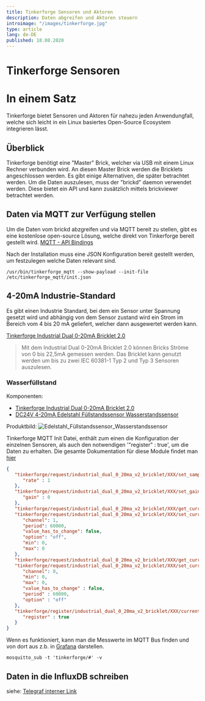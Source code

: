 ```yaml
---
title: Tinkerforge Sensoren und Aktoren
description: Daten abgreifen und Aktoren steuern
introimage: "/images/tinkerforge.jpg"
type: article
lang: de-DE
published: 18.08.2020
---
```

# Tinkerforge Sensoren
<TOC />

# In einem Satz
Tinkerforge bietet Sensoren und Aktoren für nahezu jeden Anwendungfall, welche sich leicht in ein Linux basiertes Open-Source Ecosystem integrieren lässt.

## Überblick
Tinkerforge benötigt eine "Master" Brick, welcher via USB mit einem Linux Rechner verbunden wird. An diesen Master Brick werden die Bricklets angeschlossen werden. Es gibt einige Alternativen, die später betrachtet werden. Um die Daten auszulesen, muss der "brickd" daemon verwendet werden. Diese bietet ein API und kann zusätzlich mittels brickviewer betrachtet werden.

## Daten via MQTT zur Verfügung stellen
Um die Daten vom brickd abzgreifen und via MQTT bereit zu stellen, gibt es eine kostenlose open-source Lösung, welche direkt von Tinkerforge bereit gestellt wird. [MQTT - API Bindings](https://www.tinkerforge.com/de/doc/Software/API_Bindings_MQTT.html)

Nach der Installation muss eine JSON Konfiguration bereit gestellt werden, um festzulegen welche Daten relevant sind.
```shell
/usr/bin/tinkerforge_mqtt --show-payload --init-file /etc/tinkerforge_mqtt/init.json
```

## 4-20mA Industrie-Standard
Es gibt einen Industrie Standard, bei dem ein Sensor unter Spannung gesetzt wird und abhängig von dem Sensor zustand wird ein Strom im Bereich vom 4 bis 20 mA geliefert, welcher dann ausgewertet werden kann.

[Tinkerforge Industrial Dual 0-20mA Bricklet 2.0](https://www.tinkerforge.com/de/doc/Hardware/Bricklets/Industrial_Dual_020mA_V2.html)

> Mit dem Industrial Dual 0-20mA Bricklet 2.0 können Bricks Ströme von 0 bis 22,5mA gemessen werden.
> Das Bricklet kann genutzt werden um bis zu zwei IEC 60381-1 Typ 2 und Typ 3 Sensoren auszulesen.

### Wasserfüllstand
Komponenten:
- [Tinkerforge Industrial Dual 0-20mA Bricklet 2.0](https://www.tinkerforge.com/de/doc/Hardware/Bricklets/Industrial_Dual_020mA.html)
- [DC24V 4-20mA Edelstahl Füllstandssensor Wasserstandssensor](https://amzn.to/3ay3zYd)

Produktbild:
![Edelstahl_Füllstandssensor_Wasserstandssensor](/images/DC24V_4-20mA_Edelstahl_Füllstandssensor_Wasserstandssensor.jpg)


Tinkerforge MQTT Init Datei, enthält zum einen die Konfiguration der einzelnen Sensoren, als auch den notwendigen '"register" : true', um die Daten zu erhalten. Die gesamte Dokumentation für diese Module findet man [hier](https://www.tinkerforge.com/de/doc/Software/Bricklets/IndustrialDual020mAV2_Bricklet_MQTT.html#industrial-dual-0-20ma-v2-bricklet-mqtt-api)

```json
{
   "tinkerforge/request/industrial_dual_0_20ma_v2_bricklet/XXX/set_sample_rate" : {
      "rate" : 1
   },
   "tinkerforge/request/industrial_dual_0_20ma_v2_bricklet/XXX/set_gain" : {
      "gain" : 0
   },
   "tinkerforge/request/industrial_dual_0_20ma_v2_bricklet/XXX/get_current": {"channel": 1},
   "tinkerforge/request/industrial_dual_0_20ma_v2_bricklet/XXX/set_current_callback_configuration" : {
      "channel": 1,
      "period": 60000,
      "value_has_to_change": false,
      "option": "off",
      "min": 0,
      "max": 0
   },
   "tinkerforge/request/industrial_dual_0_20ma_v2_bricklet/XXX/get_current": {"channel": 0},
   "tinkerforge/request/industrial_dual_0_20ma_v2_bricklet/XXX/set_current_callback_configuration" : {
      "channel": 0,
      "min": 0,
      "max": 0,
      "value_has_to_change" : false,
      "period" : 60000,
      "option" : "off"
   },
   "tinkerforge/register/industrial_dual_0_20ma_v2_bricklet/XXX/current" : {
      "register" : true
   }
}
```

Wenn es funktioniert, kann man die Messwerte im MQTT Bus finden und von dort aus z.b. in [Grafana](https://www.sascha-curth.de/kompendium/099_Grafana.html) darstellen.
```shell
mosquitto_sub -t 'tinkerforge/#' -v
```

## Daten in die InfluxDB schreiben
siehe: [Telegraf interner Link](http://localhost:8080/kompendium/099_Grafana.html#telegraf-als-service-anlegen)
